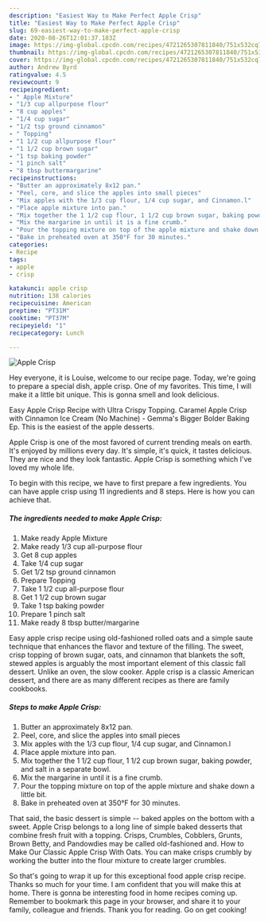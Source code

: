 ```yaml
---
description: "Easiest Way to Make Perfect Apple Crisp"
title: "Easiest Way to Make Perfect Apple Crisp"
slug: 69-easiest-way-to-make-perfect-apple-crisp
date: 2020-08-26T12:01:37.183Z
image: https://img-global.cpcdn.com/recipes/4721265307811840/751x532cq70/apple-crisp-recipe-main-photo.jpg
thumbnail: https://img-global.cpcdn.com/recipes/4721265307811840/751x532cq70/apple-crisp-recipe-main-photo.jpg
cover: https://img-global.cpcdn.com/recipes/4721265307811840/751x532cq70/apple-crisp-recipe-main-photo.jpg
author: Andrew Byrd
ratingvalue: 4.5
reviewcount: 9
recipeingredient:
- " Apple Mixture"
- "1/3 cup allpurpose flour"
- "8 cup apples"
- "1/4 cup sugar"
- "1/2 tsp ground cinnamon"
- " Topping"
- "1 1/2 cup allpurpose flour"
- "1 1/2 cup brown sugar"
- "1 tsp baking powder"
- "1 pinch salt"
- "8 tbsp buttermargarine"
recipeinstructions:
- "Butter an approximately 8x12 pan."
- "Peel, core, and slice the apples into small pieces"
- "Mix apples with the 1/3 cup flour, 1/4 cup sugar, and Cinnamon.l"
- "Place apple mixture into pan."
- "Mix together the 1 1/2 cup flour, 1 1/2 cup brown sugar, baking powder, and salt in a separate bowl."
- "Mix the margarine in until it is a fine crumb."
- "Pour the topping mixture on top of the apple mixture and shake down a little bit."
- "Bake in preheated oven at 350°F for 30 minutes."
categories:
- Recipe
tags:
- apple
- crisp

katakunci: apple crisp 
nutrition: 138 calories
recipecuisine: American
preptime: "PT31M"
cooktime: "PT37M"
recipeyield: "1"
recipecategory: Lunch

---
```



![Apple Crisp](https://img-global.cpcdn.com/recipes/4721265307811840/751x532cq70/apple-crisp-recipe-main-photo.jpg)

Hey everyone, it is Louise, welcome to our recipe page. Today, we're going to prepare a special dish, apple crisp. One of my favorites. This time, I will make it a little bit unique. This is gonna smell and look delicious.

Easy Apple Crisp Recipe with Ultra Crispy Topping. Caramel Apple Crisp with Cinnamon Ice Cream (No Machine) - Gemma&#39;s Bigger Bolder Baking Ep. This is the easiest of the apple desserts.

Apple Crisp is one of the most favored of current trending meals on earth. It's enjoyed by millions every day. It's simple, it's quick, it tastes delicious. They are nice and they look fantastic. Apple Crisp is something which I've loved my whole life.


To begin with this recipe, we have to first prepare a few ingredients. You can have apple crisp using 11 ingredients and 8 steps. Here is how you can achieve that.

##### The ingredients needed to make Apple Crisp:

1. Make ready  Apple Mixture
1. Make ready 1/3 cup all-purpose flour
1. Get 8 cup apples
1. Take 1/4 cup sugar
1. Get 1/2 tsp ground cinnamon
1. Prepare  Topping
1. Take 1 1/2 cup all-purpose flour
1. Get 1 1/2 cup brown sugar
1. Take 1 tsp baking powder
1. Prepare 1 pinch salt
1. Make ready 8 tbsp butter/margarine


Easy apple crisp recipe using old-fashioned rolled oats and a simple saute technique that enhances the flavor and texture of the filling. The sweet, crisp topping of brown sugar, oats, and cinnamon that blankets the soft, stewed apples is arguably the most important element of this classic fall dessert. Unlike an oven, the slow cooker. Apple crisp is a classic American dessert, and there are as many different recipes as there are family cookbooks. 

##### Steps to make Apple Crisp:

1. Butter an approximately 8x12 pan.
1. Peel, core, and slice the apples into small pieces
1. Mix apples with the 1/3 cup flour, 1/4 cup sugar, and Cinnamon.l
1. Place apple mixture into pan.
1. Mix together the 1 1/2 cup flour, 1 1/2 cup brown sugar, baking powder, and salt in a separate bowl.
1. Mix the margarine in until it is a fine crumb.
1. Pour the topping mixture on top of the apple mixture and shake down a little bit.
1. Bake in preheated oven at 350°F for 30 minutes.


That said, the basic dessert is simple -- baked apples on the bottom with a sweet. Apple Crisp belongs to a long line of simple baked desserts that combine fresh fruit with a topping. Crisps, Crumbles, Cobblers, Grunts, Brown Betty, and Pandowdies may be called old-fashioned and. How to Make Our Classic Apple Crisp With Oats. You can make crisps crumbly by working the butter into the flour mixture to create larger crumbles. 

So that's going to wrap it up for this exceptional food apple crisp recipe. Thanks so much for your time. I am confident that you will make this at home. There is gonna be interesting food in home recipes coming up. Remember to bookmark this page in your browser, and share it to your family, colleague and friends. Thank you for reading. Go on get cooking!
